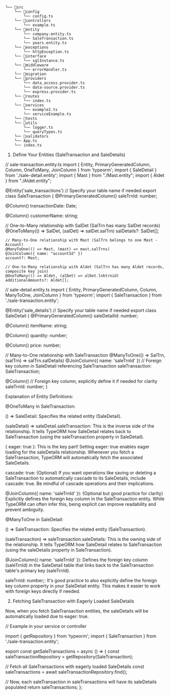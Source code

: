 ```
└── 📁src
    └── 📁config
        └── config.ts
    └── 📁controllers
        └── example.ts
    └── 📁entity
        └── company.entity.ts
        └── SaleTransaction.ts
        └── years.entity.ts
    └── 📁exceptions
        └── httpException.ts
    └── 📁interface
        └── sqlInstance.ts
    └── 📁middleware
        └── errorHandler.ts
    └── 📁migration
    └── 📁providers
        └── data_access.provider.ts
        └── data-source.provider.ts
        └── express.provider.ts
    └── 📁routes
        └── index.ts
    └── 📁services
        └── example2.ts
        └── serviceExample.ts
    └── 📁tests
    └── 📁utils
        └── logger.ts
        └── queryTypes.ts
    └── 📁validators
    └── App.ts
    └── index.ts
```

1. Define Your Entities (SaleTransaction and SaleDetails)

// sale-transaction.entity.ts
import { Entity, PrimaryGeneratedColumn, Column, OneToMany, JoinColumn } from 'typeorm';
import { SaleDetail } from './sale-detail.entity';
import { Mast } from "./Mast.entity";
import { Aldet } from "./Aldet.entity";

@Entity('sale_transactions') // Specify your table name if needed
export class SaleTransaction {
  @PrimaryGeneratedColumn()
  saleTrnId: number;

  @Column()
  transactionDate: Date;

  @Column()
  customerName: string;

 // One-to-Many relationship with SalDet (SalTrn has many SalDet records)
    @OneToMany(() => SalDet, (salDet) => salDet.salTrn)
    salDetails?: SalDet[];

    // Many-to-One relationship with Mast (SalTrn belongs to one Mast - Account)
    @ManyToOne(() => Mast, (mast) => mast.salTrns)
    @JoinColumn({ name: "accountId" })
    account?: Mast;

    // One-to-Many relationship with Aldet (SalTrn has many Aldet records, composite key join)
    @OneToMany(() => Aldet, (alDet) => alDet.lnktrnid)
    additionalAmounts?: Aldet[];

// sale-detail.entity.ts
import { Entity, PrimaryGeneratedColumn, Column, ManyToOne, JoinColumn } from 'typeorm';
import { SaleTransaction } from './sale-transaction.entity';

@Entity('sale_details') // Specify your table name if needed
export class SaleDetail {
  @PrimaryGeneratedColumn()
  saleDetailId: number;

  @Column()
  itemName: string;

  @Column()
  quantity: number;

  @Column()
  price: number;

  // Many-to-One relationship with SaleTransaction
  @ManyToOne(() => SalTrn, (salTrn) => salTrn.salDetails)
  @JoinColumn({ name: 'saleTrnId' }) // Foreign key column in SaleDetail referencing SaleTransaction
  saleTransaction: SaleTransaction;

  @Column() // Foreign key column, explicitly define it if needed for clarity
  saleTrnId: number;
}


Explanation of Entity Definitions:

@OneToMany in SaleTransaction:

() => SaleDetail: Specifies the related entity (SaleDetail).

(saleDetail) => saleDetail.saleTransaction: This is the inverse side of the relationship. It tells TypeORM how SaleDetail relates back to SaleTransaction (using the saleTransaction property in SaleDetail).

{ eager: true }: This is the key part! Setting eager: true enables eager loading for the saleDetails relationship. Whenever you fetch a SaleTransaction, TypeORM will automatically fetch the associated SaleDetails.

cascade: true: (Optional) If you want operations like saving or deleting a SaleTransaction to automatically cascade to its SaleDetails, include cascade: true. Be mindful of cascade operations and their implications.

@JoinColumn({ name: 'saleTrnId' }): (Optional but good practice for clarity) Explicitly defines the foreign key column in the SaleTransaction entity. While TypeORM can often infer this, being explicit can improve readability and prevent ambiguity.

@ManyToOne in SaleDetail:

() => SaleTransaction: Specifies the related entity (SaleTransaction).

(saleTransaction) => saleTransaction.saleDetails: This is the owning side of the relationship. It tells TypeORM how SaleDetail relates to SaleTransaction (using the saleDetails property in SaleTransaction).

@JoinColumn({ name: 'saleTrnId' }): Defines the foreign key column (saleTrnId) in the SaleDetail table that links back to the SaleTransaction table's primary key (saleTrnId).

saleTrnId: number;: It's good practice to also explicitly define the foreign key column property in your SaleDetail entity. This makes it easier to work with foreign keys directly if needed.

2. Fetching SaleTransaction with Eagerly Loaded SaleDetails

Now, when you fetch SaleTransaction entities, the saleDetails will be automatically loaded due to eager: true.

// Example in your service or controller

import { getRepository } from 'typeorm';
import { SaleTransaction } from './sale-transaction.entity';

export const getSaleTransactions = async () => {
  const saleTransactionRepository = getRepository(SaleTransaction);

  // Fetch all SaleTransactions with eagerly loaded SaleDetails
  const saleTransactions = await saleTransactionRepository.find();

  // Now, each saleTransaction in saleTransactions will have its saleDetails populated
  return saleTransactions;
};